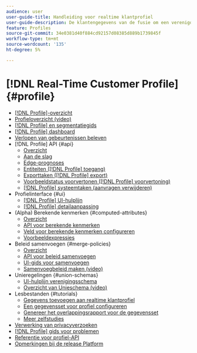 ```yaml
---
audience: user
user-guide-title: Handleiding voor realtime klantprofiel
user-guide-description: De klantengegevens van de fusie om een verenigde mening van klanteninteractie over kanalen tot stand te brengen.
feature: Profiles
source-git-commit: 34e0381d40f884cd92157d08385d889b1739845f
workflow-type: tm+mt
source-wordcount: '135'
ht-degree: 5%

---
```



# [!DNL Real-Time Customer Profile] {#profile}

* [[!DNL Profile]-overzicht](home.md)
* [Profieloverzicht (video)](video/profile-overview.md)
* [[!DNL Profile] en segmentatiegids](guardrails.md)
* [[!DNL Profile] dashboard](ui/profile-dashboard.md)
* [Verlopen van gebeurtenissen beleven](event-expirations.md)
* [!DNL Profile] API {#api}
   * [Overzicht](api/overview.md)
   * [Aan de slag](api/getting-started.md)
   * [Edge-prognoses](api/edge-projections.md)
   * [Entiteiten ([!DNL Profile] toegang)](api/entities.md)
   * [Exporttaken ([!DNL Profile] export)](api/export-jobs.md)
   * [Voorbeeldstatus voorvertonen ([!DNL Profile] voorvertoning)](api/preview-sample-status.md)
   * [[!DNL Profile] systeemtaken (aanvragen verwijderen)](api/profile-system-jobs.md)
* Profielinterface {#ui}
   * [[!DNL Profile] UI-hulplijn](ui/user-guide.md)
   * [[!DNL Profile] detailaanpassing](ui/profile-customization.md)
* (Alpha) Berekende kenmerken {#computed-attributes}
   * [Overzicht](computed-attributes/overview.md)
   * [API voor berekende kenmerken](computed-attributes/ca-api.md)
   * [Veld voor berekende kenmerken configureren](computed-attributes/configure-api.md)
   * [Voorbeeldexpressies](computed-attributes/expressions.md)
* Beleid samenvoegen {#merge-policies}
   * [Overzicht](merge-policies/overview.md)
   * [API voor beleid samenvoegen](api/merge-policies.md)
   * [UI-gids voor samenvoegen](merge-policies/ui-guide.md)
   * [Samenvoegbeleid maken (video)](video/create-merge-policies.md)
* Unieregelingen {#union-schemas}
   * [UI-hulplijn verenigingsschema](ui/union-schema.md)
   * [Overzicht van Unieschema (video)](video/union-schemas-overview.md)
* Lesbestanden {#tutorials}
   * [Gegevens toevoegen aan realtime klantprofiel](tutorials/add-profile-data.md)
   * [Een gegevensset voor profiel configureren](tutorials/dataset-configuration.md)
   * [Genereer het overlappingsrapport voor de gegevensset](tutorials/dataset-overlap-report.md)
   * [Meer zelfstudies](https://experienceleague.adobe.com/docs/platform-learn/tutorials/overview.html)
* [Verwerking van privacyverzoeken](privacy.md)
* [[!DNL Profile] gids voor problemen](troubleshooting.md)
* [Referentie voor profiel-API](https://www.adobe.com/go/profile-apis-en)
* [Opmerkingen bij de release Platform](https://www.adobe.com/go/platform-release-notes-en)

